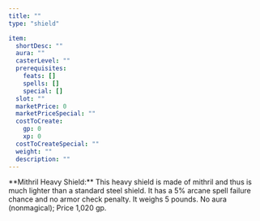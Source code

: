 ```yaml
---
title: ""
type: "shield"

item:
  shortDesc: ""
  aura: ""
  casterLevel: ""
  prerequisites:
    feats: []
    spells: []
    special: []
  slot: ""
  marketPrice: 0
  marketPriceSpecial: ""
  costToCreate:
    gp: 0
    xp: 0
  costToCreateSpecial: ""
  weight: ""
  description: ""
---
```

<p id="mithril-heavy-shield">**Mithril Heavy Shield:** This heavy shield is made of mithril and thus is much lighter than a standard steel shield. It has a 5% arcane spell failure chance and no armor check penalty. It weighs 5 pounds.
No aura (nonmagical); Price 1,020 gp.

